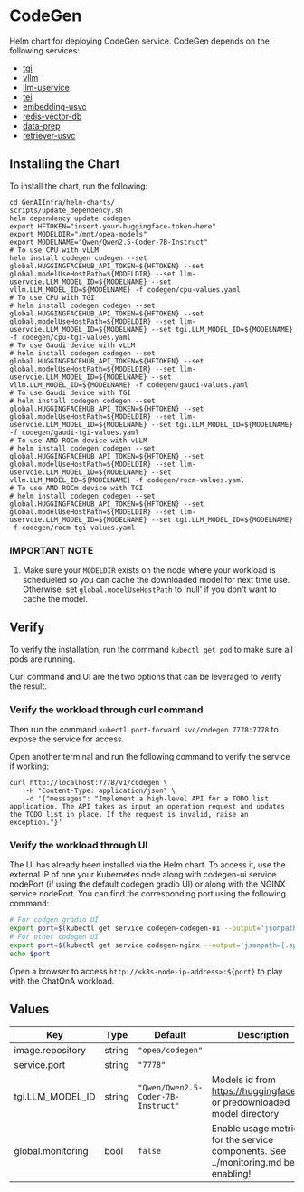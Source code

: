 # CodeGen

Helm chart for deploying CodeGen service. CodeGen depends on the following services:

- [tgi](../common/tgi/README.md)
- [vllm](../common/vllm/README.md)
- [llm-uservice](../common/llm-uservice/README.md)
- [tei](../common/tei/README.md)
- [embedding-usvc](../common/embedding-usvc/README.md)
- [redis-vector-db](../common/redis-vector-db/README.md)
- [data-prep](../common/data-prep/README.md)
- [retriever-usvc](../common/retriever-usvc/README.md)

## Installing the Chart

To install the chart, run the following:

```console
cd GenAIInfra/helm-charts/
scripts/update_dependency.sh
helm dependency update codegen
export HFTOKEN="insert-your-huggingface-token-here"
export MODELDIR="/mnt/opea-models"
export MODELNAME="Qwen/Qwen2.5-Coder-7B-Instruct"
# To use CPU with vLLM
helm install codegen codegen --set global.HUGGINGFACEHUB_API_TOKEN=${HFTOKEN} --set global.modelUseHostPath=${MODELDIR} --set llm-uservcie.LLM_MODEL_ID=${MODELNAME} --set vllm.LLM_MODEL_ID=${MODELNAME} -f codegen/cpu-values.yaml
# To use CPU with TGI
# helm install codegen codegen --set global.HUGGINGFACEHUB_API_TOKEN=${HFTOKEN} --set global.modelUseHostPath=${MODELDIR} --set llm-uservcie.LLM_MODEL_ID=${MODELNAME} --set tgi.LLM_MODEL_ID=${MODELNAME} -f codegen/cpu-tgi-values.yaml
# To use Gaudi device with vLLM
# helm install codegen codegen --set global.HUGGINGFACEHUB_API_TOKEN=${HFTOKEN} --set global.modelUseHostPath=${MODELDIR} --set llm-uservcie.LLM_MODEL_ID=${MODELNAME} --set vllm.LLM_MODEL_ID=${MODELNAME} -f codegen/gaudi-values.yaml
# To use Gaudi device with TGI
# helm install codegen codegen --set global.HUGGINGFACEHUB_API_TOKEN=${HFTOKEN} --set global.modelUseHostPath=${MODELDIR} --set llm-uservcie.LLM_MODEL_ID=${MODELNAME} --set tgi.LLM_MODEL_ID=${MODELNAME} -f codegen/gaudi-tgi-values.yaml
# To use AMD ROCm device with vLLM
# helm install codegen codegen --set global.HUGGINGFACEHUB_API_TOKEN=${HFTOKEN} --set global.modelUseHostPath=${MODELDIR} --set llm-uservcie.LLM_MODEL_ID=${MODELNAME} --set vllm.LLM_MODEL_ID=${MODELNAME} -f codegen/rocm-values.yaml
# To use AMD ROCm device with TGI
# helm install codegen codegen --set global.HUGGINGFACEHUB_API_TOKEN=${HFTOKEN} --set global.modelUseHostPath=${MODELDIR} --set llm-uservcie.LLM_MODEL_ID=${MODELNAME} --set tgi.LLM_MODEL_ID=${MODELNAME} -f codegen/rocm-tgi-values.yaml

```

### IMPORTANT NOTE

1. Make sure your `MODELDIR` exists on the node where your workload is schedueled so you can cache the downloaded model for next time use. Otherwise, set `global.modelUseHostPath` to 'null' if you don't want to cache the model.

## Verify

To verify the installation, run the command `kubectl get pod` to make sure all pods are running.

Curl command and UI are the two options that can be leveraged to verify the result.

### Verify the workload through curl command

Then run the command `kubectl port-forward svc/codegen 7778:7778` to expose the service for access.

Open another terminal and run the following command to verify the service if working:

```console
curl http://localhost:7778/v1/codegen \
    -H "Content-Type: application/json" \
    -d '{"messages": "Implement a high-level API for a TODO list application. The API takes as input an operation request and updates the TODO list in place. If the request is invalid, raise an exception."}'
```

### Verify the workload through UI

The UI has already been installed via the Helm chart. To access it, use the external IP of one your Kubernetes node along with codegen-ui service nodePort (if using the default codegen gradio UI) or along with the NGINX service nodePort. You can find the corresponding port using the following command:

```bash
# For codgen gradio UI
export port=$(kubectl get service codegen-codegen-ui --output='jsonpath={.spec.ports[0].nodePort}')
# For other codegen UI
export port=$(kubectl get service codegen-nginx --output='jsonpath={.spec.ports[0].nodePort}')
echo $port
```

Open a browser to access `http://<k8s-node-ip-address>:${port}` to play with the ChatQnA workload.

## Values

| Key               | Type   | Default                            | Description                                                                            |
| ----------------- | ------ | ---------------------------------- | -------------------------------------------------------------------------------------- |
| image.repository  | string | `"opea/codegen"`                   |                                                                                        |
| service.port      | string | `"7778"`                           |                                                                                        |
| tgi.LLM_MODEL_ID  | string | `"Qwen/Qwen2.5-Coder-7B-Instruct"` | Models id from https://huggingface.co/, or predownloaded model directory               |
| global.monitoring | bool   | `false`                            | Enable usage metrics for the service components. See ../monitoring.md before enabling! |
